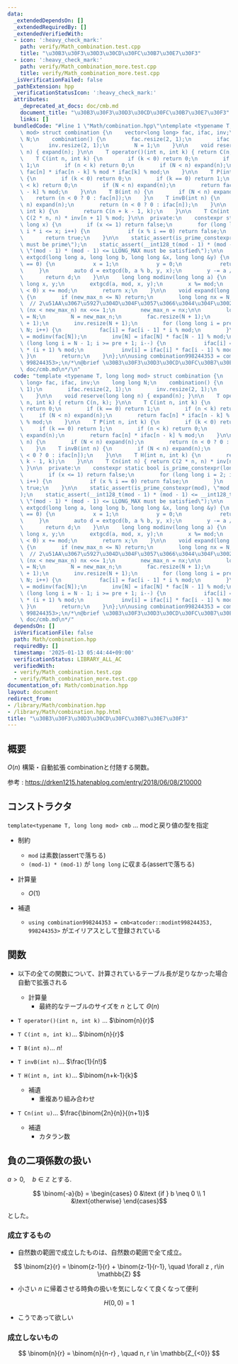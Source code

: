 ```yaml
---
data:
  _extendedDependsOn: []
  _extendedRequiredBy: []
  _extendedVerifiedWith:
  - icon: ':heavy_check_mark:'
    path: verify/Math_combination.test.cpp
    title: "\u30B3\u30F3\u30D3\u30CD\u30FC\u30B7\u30E7\u30F3"
  - icon: ':heavy_check_mark:'
    path: verify/Math_combination_more.test.cpp
    title: verify/Math_combination_more.test.cpp
  _isVerificationFailed: false
  _pathExtension: hpp
  _verificationStatusIcon: ':heavy_check_mark:'
  attributes:
    _deprecated_at_docs: doc/cmb.md
    document_title: "\u30B3\u30F3\u30D3\u30CD\u30FC\u30B7\u30E7\u30F3"
    links: []
  bundledCode: "#line 1 \"Math/combination.hpp\"\ntemplate <typename T, long long\
    \ mod> struct combination {\n    vector<long long> fac, ifac, inv;\n    long long\
    \ N;\n    combination() {\n        fac.resize(2, 1);\n        ifac.resize(2, 1);\n\
    \        inv.resize(2, 1);\n        N = 1;\n    }\n\n    void reserve(long long\
    \ n) { expand(n); }\n\n    T operator()(int n, int k) { return C(n, k); }\n\n\
    \    T C(int n, int k) {\n        if (k < 0) return 0;\n        if (k == 0) return\
    \ 1;\n        if (n < k) return 0;\n        if (N < n) expand(n);\n        return\
    \ fac[n] * ifac[n - k] % mod * ifac[k] % mod;\n    }\n\n    T P(int n, int k)\
    \ {\n        if (k < 0) return 0;\n        if (k == 0) return 1;\n        if (n\
    \ < k) return 0;\n        if (N < n) expand(n);\n        return fac[n] * ifac[n\
    \ - k] % mod;\n    }\n\n    T B(int n) {\n        if (N < n) expand(n);\n    \
    \    return (n < 0 ? 0 : fac[n]);\n    }\n    T invB(int n) {\n        if (N <\
    \ n) expand(n);\n        return (n < 0 ? 0 : ifac[n]);\n    }\n\n    T H(int n,\
    \ int k) {\n        return C(n + k - 1, k);\n    }\n\n    T Cn(int n) { return\
    \ C(2 * n, n) * inv[n + 1] % mod; }\n\n  private:\n    constexpr static bool is_prime_constexpr(long\
    \ long x) {\n        if (x <= 1) return false;\n        for (long long i = 2;\
    \ i * i <= x; i++) {\n            if (x % i == 0) return false;\n        }\n \
    \       return true;\n    }\n\n    static_assert(is_prime_constexpr(mod), \"mod\
    \ must be prime\");\n    static_assert(__int128_t(mod - 1) * (mod - 1) <= __int128_t(LLONG_MAX),\
    \ \"(mod - 1) * (mod - 1) <= LLONG_MAX must be satisfied\");\n\n    long long\
    \ extgcd(long long a, long long b, long long &x, long long &y) {\n        if (b\
    \ == 0) {\n            x = 1;\n            y = 0;\n            return a;\n   \
    \     }\n        auto d = extgcd(b, a % b, y, x);\n        y -= a / b * x;\n \
    \       return d;\n    }\n\n    long long modinv(long long a) {\n        long\
    \ long x, y;\n        extgcd(a, mod, x, y);\n        x %= mod;\n        if (x\
    \ < 0) x += mod;\n        return x;\n    }\n\n    void expand(long long new_max_n)\
    \ {\n        if (new_max_n <= N) return;\n        long long nx = N;\n\n      \
    \  // 2\u51AA\u3067\u5927\u304D\u304F\u3057\u3066\u3044\u304F\u3002\n        while\
    \ (nx < new_max_n) nx <<= 1;\n        new_max_n = nx;\n\n        long long pre\
    \ = N;\n        N = new_max_n;\n        fac.resize(N + 1);\n        ifac.resize(N\
    \ + 1);\n        inv.resize(N + 1);\n        for (long long i = pre + 1; i <=\
    \ N; i++) {\n            fac[i] = fac[i - 1] * i % mod;\n        }\n        ifac[N]\
    \ = modinv(fac[N]);\n        inv[N] = ifac[N] * fac[N - 1] % mod;\n        for\
    \ (long long i = N - 1; i >= pre + 1; i--) {\n            ifac[i] = ifac[i + 1]\
    \ * (i + 1) % mod;\n            inv[i] = ifac[i] * fac[i - 1] % mod;\n       \
    \ }\n        return;\n    }\n};\n\nusing combination998244353 = combination<atcoder::modint998244353,\
    \ 998244353>;\n/*\n@brief \u30B3\u30F3\u30D3\u30CD\u30FC\u30B7\u30E7\u30F3\n@docs\
    \ doc/cmb.md\n*/\n"
  code: "template <typename T, long long mod> struct combination {\n    vector<long\
    \ long> fac, ifac, inv;\n    long long N;\n    combination() {\n        fac.resize(2,\
    \ 1);\n        ifac.resize(2, 1);\n        inv.resize(2, 1);\n        N = 1;\n\
    \    }\n\n    void reserve(long long n) { expand(n); }\n\n    T operator()(int\
    \ n, int k) { return C(n, k); }\n\n    T C(int n, int k) {\n        if (k < 0)\
    \ return 0;\n        if (k == 0) return 1;\n        if (n < k) return 0;\n   \
    \     if (N < n) expand(n);\n        return fac[n] * ifac[n - k] % mod * ifac[k]\
    \ % mod;\n    }\n\n    T P(int n, int k) {\n        if (k < 0) return 0;\n   \
    \     if (k == 0) return 1;\n        if (n < k) return 0;\n        if (N < n)\
    \ expand(n);\n        return fac[n] * ifac[n - k] % mod;\n    }\n\n    T B(int\
    \ n) {\n        if (N < n) expand(n);\n        return (n < 0 ? 0 : fac[n]);\n\
    \    }\n    T invB(int n) {\n        if (N < n) expand(n);\n        return (n\
    \ < 0 ? 0 : ifac[n]);\n    }\n\n    T H(int n, int k) {\n        return C(n +\
    \ k - 1, k);\n    }\n\n    T Cn(int n) { return C(2 * n, n) * inv[n + 1] % mod;\
    \ }\n\n  private:\n    constexpr static bool is_prime_constexpr(long long x) {\n\
    \        if (x <= 1) return false;\n        for (long long i = 2; i * i <= x;\
    \ i++) {\n            if (x % i == 0) return false;\n        }\n        return\
    \ true;\n    }\n\n    static_assert(is_prime_constexpr(mod), \"mod must be prime\"\
    );\n    static_assert(__int128_t(mod - 1) * (mod - 1) <= __int128_t(LLONG_MAX),\
    \ \"(mod - 1) * (mod - 1) <= LLONG_MAX must be satisfied\");\n\n    long long\
    \ extgcd(long long a, long long b, long long &x, long long &y) {\n        if (b\
    \ == 0) {\n            x = 1;\n            y = 0;\n            return a;\n   \
    \     }\n        auto d = extgcd(b, a % b, y, x);\n        y -= a / b * x;\n \
    \       return d;\n    }\n\n    long long modinv(long long a) {\n        long\
    \ long x, y;\n        extgcd(a, mod, x, y);\n        x %= mod;\n        if (x\
    \ < 0) x += mod;\n        return x;\n    }\n\n    void expand(long long new_max_n)\
    \ {\n        if (new_max_n <= N) return;\n        long long nx = N;\n\n      \
    \  // 2\u51AA\u3067\u5927\u304D\u304F\u3057\u3066\u3044\u304F\u3002\n        while\
    \ (nx < new_max_n) nx <<= 1;\n        new_max_n = nx;\n\n        long long pre\
    \ = N;\n        N = new_max_n;\n        fac.resize(N + 1);\n        ifac.resize(N\
    \ + 1);\n        inv.resize(N + 1);\n        for (long long i = pre + 1; i <=\
    \ N; i++) {\n            fac[i] = fac[i - 1] * i % mod;\n        }\n        ifac[N]\
    \ = modinv(fac[N]);\n        inv[N] = ifac[N] * fac[N - 1] % mod;\n        for\
    \ (long long i = N - 1; i >= pre + 1; i--) {\n            ifac[i] = ifac[i + 1]\
    \ * (i + 1) % mod;\n            inv[i] = ifac[i] * fac[i - 1] % mod;\n       \
    \ }\n        return;\n    }\n};\n\nusing combination998244353 = combination<atcoder::modint998244353,\
    \ 998244353>;\n/*\n@brief \u30B3\u30F3\u30D3\u30CD\u30FC\u30B7\u30E7\u30F3\n@docs\
    \ doc/cmb.md\n*/"
  dependsOn: []
  isVerificationFile: false
  path: Math/combination.hpp
  requiredBy: []
  timestamp: '2025-01-13 05:44:44+09:00'
  verificationStatus: LIBRARY_ALL_AC
  verifiedWith:
  - verify/Math_combination.test.cpp
  - verify/Math_combination_more.test.cpp
documentation_of: Math/combination.hpp
layout: document
redirect_from:
- /library/Math/combination.hpp
- /library/Math/combination.hpp.html
title: "\u30B3\u30F3\u30D3\u30CD\u30FC\u30B7\u30E7\u30F3"
---
```

## 概要
$O(n)$ 構築・自動拡張 combinationと付随する関数。  

参考 : https://drken1215.hatenablog.com/entry/2018/06/08/210000



## コンストラクタ
`template<typename T, long long mod> cmb` ... modと戻り値の型を指定
- 制約
    - `mod` は素数(assertで落ちる)
    - `(mod-1) * (mod-1)` が `long long` に収まる(assertで落ちる)
- 計算量
    - $O(1)$

- 補遺
    - `using combination998244353 = cmb<atcoder::modint998244353, 998244353>` がエイリアスとして登録されている

## 関数
- 以下の全ての関数について、計算されているテーブル長が足りなかった場合自動で拡張される
    - 計算量  
        - 最終的なテーブルのサイズを $n$ として $\Theta(n)$

- ``` T operator()(int n, int k) ``` ... $\binom{n}{r}$

- ``` T C(int n, int k) ```... $\binom{n}{r}$

- `T B(int n)`... $n!$

- `T invB(int n)`... $\frac{1}{n!}$

- `T H(int n, int k)`... $\binom{n+k-1}{k}$ 
    - 補遺
        - 重複あり組み合わせ


- `T Cn(int u)`... $\frac{\binom{2n}{n}}{(n+1)}$ 
    - 補遺
        - カタラン数


## 負の二項係数の扱い
$a> 0, \quad b \in \mathbb{Z}$ とする.

$$ \binom{-a}{b} = \begin{cases} 0 &\text {if }  b \neq 0 \\ 1 &\text{otherwise} \end{cases}$$

とした。  

### 成立するもの  
- 自然数の範囲で成立したものは、自然数の範囲で全て成立。  

$$ \binom{z}{r} = \binom{z-1}{r} +  \binom{z-1}{r-1},  \quad \forall z , r\in  \mathbb{Z} $$  

- 小さい $n$ に帰着させる時負の扱いを気にしなくて良くなって便利  

$$ H(0, 0) = 1 $$  

- こうであって欲しい

### 成立しないもの  

$$ \binom{n}{r} = \binom{n}{n-r} , \quad n, r \in \mathbb{Z_{<0}} $$